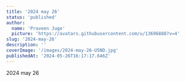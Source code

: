 ```yaml
---
title: '2024 may 26'
status: 'published'
author:
  name: 'Praveen Juge'
  picture: 'https://avatars.githubusercontent.com/u/13696888?v=4'
slug: '2024-may-26'
description: ''
coverImage: '/images/2024-may-26-U5ND.jpg'
publishedAt: '2024-05-26T16:17:17.646Z'
---
```


2024 may 26